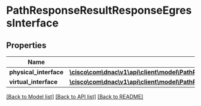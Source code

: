# PathResponseResultResponseEgressInterface

## Properties
Name | Type | Description | Notes
------------ | ------------- | ------------- | -------------
**physical_interface** | [**\cisco\com\dnac\v1\api\client\model\PathResponseResultResponseEgressPhysicalInterface**](PathResponseResultResponseEgressPhysicalInterface.md) |  | [optional] 
**virtual_interface** | [**\cisco\com\dnac\v1\api\client\model\PathResponseResultResponseEgressPhysicalInterface[]**](PathResponseResultResponseEgressPhysicalInterface.md) |  | [optional] 

[[Back to Model list]](../README.md#documentation-for-models) [[Back to API list]](../README.md#documentation-for-api-endpoints) [[Back to README]](../README.md)


